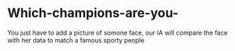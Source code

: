 # Which-champions-are-you-
You just have to add a picture of somone face, our IA will compare the face with her data to match a famous sporty people 
